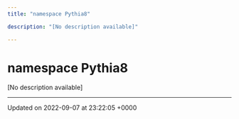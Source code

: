 ```yaml
---
title: "namespace Pythia8"

description: "[No description available]"

---
```


# namespace Pythia8

[No description available]






-------------------------------

Updated on 2022-09-07 at 23:22:05 +0000